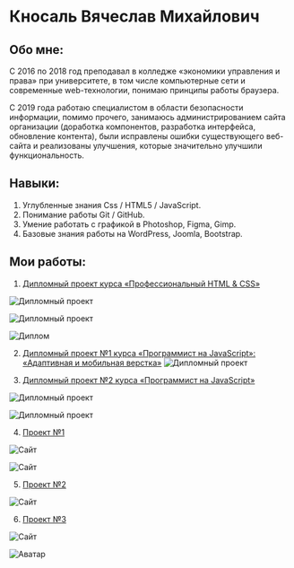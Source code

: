 # Кносаль Вячеслав Михайлович

## Обо мне:

С 2016 по 2018 год преподавал в колледже «экономики управления и права» при университете, в том числе компьютерные сети и современные web-технологии, понимаю принципы работы браузера.

С 2019 года работаю специалистом в области безопасности информации, помимо прочего, занимаюсь администрированием сайта организации (доработка компонентов, разработка интерфейса, обновление контента), были исправлены ошибки существующего веб-сайта и реализованы улучшения, которые значительно улучшили функциональность.

## Навыки:
1. Углубленные знания Css / HTML5 / JavaScript.
2. Понимание работы Git / GitHub.
3. Умение работать с графикой в Photoshop, Figma, Gimp.
4. Базовые знания работы на WordPress, Joomla, Bootstrap.

## Мои работы:

1. [Дипломный проект курса «Профессиональный HTML & CSS»](https://knosal.github.io/122895-device/#)

![Дипломный проект](img/d1.jpg)

![Дипломный проект](img/d2.jpg)

![Диплом](img/has.jpg)

2. [Дипломный проект №1 курса «Программист на JavaScript»: «Адаптивная и мобильная верстка»](https://knosal.github.io/mq-diplom-adaptiv/#0)
![Дипломный проект](img/ad1.jpg)

3. [Дипломный проект №2 курса «Программист на JavaScript»](https://knosal.github.io/mq-diplom-adaptiv/#0)

![Дипломный проект](img/js1.jpg)

![Дипломный проект](img/js2.jpg)

4. [Проект №1](https://knosal.github.io/Mountain/)

![Сайт](img/m1.jpg)

![Сайт](img/m2.jpg)


5. [Проект №2](https://knosal.github.io/Culture-news/)

![Сайт](img/n1.png)

6. [Проект №3](https://knosal.github.io/sportIcndy/)

![Сайт](img/s1.png)


![Аватар](img/avatar.jpg)
